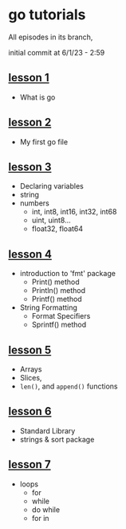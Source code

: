 # go tutorials

All episodes in its branch,

initial commit at 6/1/23 - 2:59

## [lesson 1](https://github.com/KerimCETINBAS/golang/tree/lesson_1)

- What is go

## [lesson 2](https://github.com/KerimCETINBAS/golang/tree/lesson_2)

- My first go file

## [lesson 3](https://github.com/KerimCETINBAS/golang/tree/lesson_3)

- Declaring variables
- string
- numbers
  - int, int8, int16, int32, int68
  - uint, uint8...
  - float32, float64

## [lesson 4](https://github.com/KerimCETINBAS/golang/tree/lesson_4)

- introduction to 'fmt' package
  - Print() method
  - Println() method
  - Printf() method
- String Formatting
  - Format Specifiers
  - Sprintf() method

## [lesson 5](https://github.com/KerimCETINBAS/golang/tree/lesson_5)

- Arrays
- Slices,
- `len()`, and `append()` functions

## [lesson 6](https://github.com/KerimCETINBAS/golang/tree/lesson_6)

- Standard Library
- strings & sort package

## [lesson 7](https://github.com/KerimCETINBAS/golang/tree/lesson_7)

- loops
  - for
  - while
  - do while
  - for in

